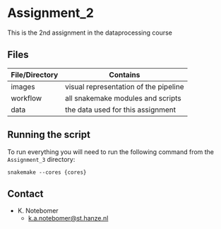 # Assignment_2 #
This is the 2nd assignment in the dataprocessing course

## Files
|File/Directory                 |Contains                               |  
|---                            |---                                    |
|images                         |visual representation of the pipeline  |
|workflow                       |all snakemake modules and scripts      |
|data                           |the data used for this assignment      |

## Running the script
To run everything you will need to run the following command from the ``Assignment_3`` directory:
``` 
snakemake --cores {cores}
```

## Contact

* K. Notebomer
  * k.a.notebomer@st.hanze.nl